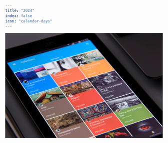 ```yaml
---
title: "2024"
index: false
icon: "calendar-days"
---
```


![](/assets/image/news.jpg)

<Catalog hideHeading />
